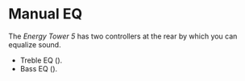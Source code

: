 # Manual EQ

The *Energy Tower 5* has two controllers at the rear by which you can equalize sound.

* Treble EQ ().
* Bass EQ ().

